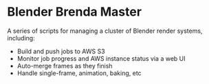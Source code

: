 Blender Brenda Master
=====================
A series of scripts for managing a cluster of Blender render systems, including:

 * Build and push jobs to AWS S3
 * Monitor job progress and AWS instance status via a web UI
 * Auto-merge frames as they finish
 * Handle single-frame, animation, baking, etc
